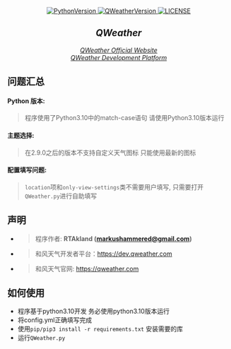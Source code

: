 <p align="center">
    <a href="https://github.com/MarkusJoe/QWeather">
        <img src="https://img.shields.io/badge/Python-V3.10-blue.svg" alt="PythonVersion">
        <img src="https://img.shields.io/badge/release-V2.9.0-green.svg" alt="QWeatherVersion">
        <img src="https://img.shields.io/badge/LINCESE-Apache2.0-orange.svg" alt="LICENSE">
    </a>
</p>

<div align="center">

## *QWeather*

<i style="text-align: center;"><a href="https://www.qweather.com/">QWeather Official Website</a></i>\
<i style="text-align: center;"><a href="https://dev.qweather.com/">QWeather Development Platform</a></i>

</div>

## 问题汇总
#### Python 版本:
> 程序使用了Python3.10中的match-case语句
> 请使用Python3.10版本运行
#### 主题选择:
> 在2.9.0之后的版本不支持自定义天气图标 只能使用最新的图标
#### 配置填写问题:
> `location`项和`only-view-settings`类不需要用户填写, 只需要打开`QWeather.py`进行自助填写


## 声明
- > 程序作者: **RTAkland (markushammered@gmail.com)**
- > 和风天气开发者平台：https://dev.qweather.com
- > 和风天气官网: https://qweather.com

## 如何使用
- 程序基于python3.10开发 务必使用python3.10版本运行
- 将config.yml正确填写完成
- 使用`pip/pip3 install -r requirements.txt` 安装需要的库
- 运行`QWeather.py`